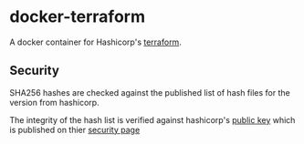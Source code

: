 # docker-terraform

A docker container for Hashicorp's [terraform](https://terraform.io).

## Security

SHA256 hashes are checked against the published list of hash files for the version from hashicorp.

The integrity of the hash list is verified against hashicorp's [public key](hashicorp.asc) which is published on thier [security page](https://www.hashicorp.com/security.html)
